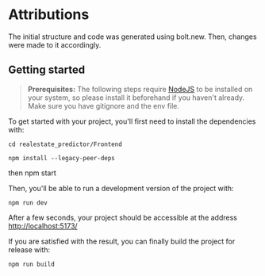 # Attributions
The initial structure and code was generated using bolt.new. Then, changes were made to it accordingly. 


## Getting started

> **Prerequisites:**
> The following steps require [NodeJS](https://nodejs.org/en/) to be installed on your system, so please
> install it beforehand if you haven't already.
Make sure you have gitignore and the env file. 

To get started with your project, you'll first need to install the dependencies with:

```
cd realestate_predictor/Frontend

npm install --legacy-peer-deps
```

then npm start

Then, you'll be able to run a development version of the project with:

```
npm run dev
```

After a few seconds, your project should be accessible at the address
[http://localhost:5173/](http://localhost:5173/)


If you are satisfied with the result, you can finally build the project for release with:

```
npm run build
```
